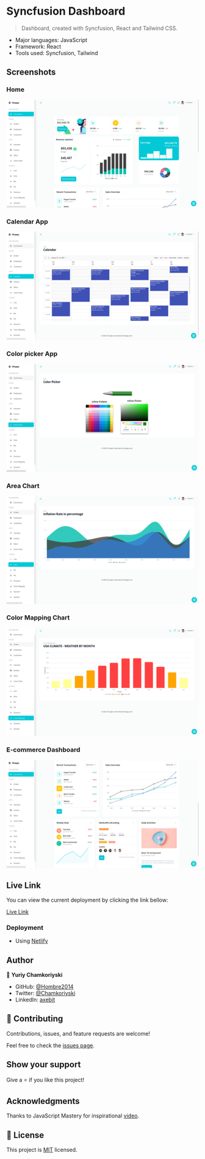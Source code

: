 # Syncfusion Dashboard

> Dashboard, created with Syncfusion, React and Tailwind CSS.

- Major languages: JavaScript
- Framework: React
- Tools used: Syncfusion, Tailwind
## Screenshots

### Home
![Home](src/assets/images/home.png)

### Calendar App
![Calendar](src/assets/images/calendar.png)

### Color picker App
![Color picker](src/assets/images/color.png)

### Area Chart
![Area Chart](src/assets/images/area.png)

### Color Mapping Chart
![Color Mapping chart](src/assets/images/color-chart.png)

### E-commerce Dashboard
![E-commerce](src/assets/images/home-2.png)

## Live Link

You can view the current deployment by clicking the link bellow:

[Live Link](https://yuriy-dashboard.netlify.app/)
### Deployment

- Using [Netlify](https://netlify.com)
## Author

👤 **Yuriy Chamkoriyski**

- GitHub: [@Hombre2014](https://github.com/Hombre2014)
- Twitter: [@Chamkoriyski](https://twitter.com/Chamkoriyski)
- LinkedIn: [axebit](https://linkedin.com/in/axebit)

## 🤝 Contributing

Contributions, issues, and feature requests are welcome!

Feel free to check the [issues page](https://github.com/Hombre2014/Dashboard/issues).

## Show your support

Give a ⭐️ if you like this project!

## Acknowledgments

Thanks to JavaScript Mastery for inspirational [video](https://www.youtube.com/watch?v=jx5hdo50a2M).
## 📝 License

This project is [MIT](./license.md) licensed.
